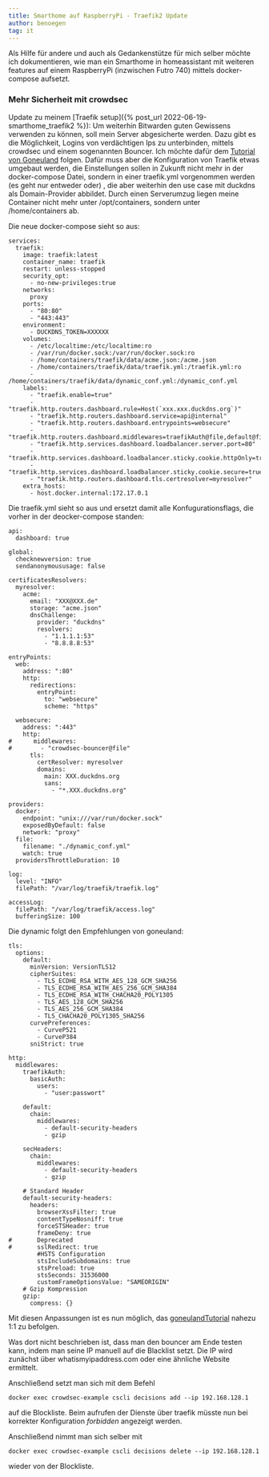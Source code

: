 ```yaml
---
title: Smarthome auf RaspberryPi - Traefik2 Update
author: benoegen
tag: it
---
```

Als Hilfe für andere und auch als Gedankenstütze für mich selber möchte ich dokumentieren, wie man ein Smarthome in homeassistant mit weiteren features auf einem RaspberryPi (inzwischen Futro 740) mittels docker-compose aufsetzt.

### Mehr Sicherheit mit crowdsec

Update zu meinem [Traefik setup]({% post_url 2022-06-19-smarthome_traefik2 %}): Um weiterhin Bitwarden guten Gewissens verwenden zu können, soll mein Server abgesicherte werden. Dazu gibt es die Möglichkeit, Logins von verdächtigen Ips zu unterbinden, mittels crowdsec und einem sogenannten Bouncer. Ich möchte dafür dem [Tutorial von Goneuland](https://goneuland.de/traefik-v2-reverse-proxy-mit-crowdsec-einrichten/) folgen. Dafür muss aber die Konfiguration von Traefik etwas umgebaut werden, die Einstellungen sollen in Zukunft nicht mehr in der docker-compose Datei, sondern in einer traefik.yml vorgenommen werden (es geht nur entweder oder) , die aber weiterhin den use case mit duckdns als Domain-Provider abbildet. 
Durch einen Serverumzug liegen meine Container nicht mehr unter /opt/containers, sondern unter /home/containers ab.

<!--mehr-->

Die neue docker-compose sieht so aus:
 
```
services:
  traefik:
    image: traefik:latest
    container_name: traefik
    restart: unless-stopped
    security_opt:
      - no-new-privileges:true
    networks:
      proxy
    ports:
      - "80:80"
      - "443:443"
    environment:
      - DUCKDNS_TOKEN=XXXXXX
    volumes:
      - /etc/localtime:/etc/localtime:ro
      - /var/run/docker.sock:/var/run/docker.sock:ro
      - /home/containers/traefik/data/acme.json:/acme.json
      - /home/containers/traefik/data/traefik.yml:/traefik.yml:ro
      - /home/containers/traefik/data/dynamic_conf.yml:/dynamic_conf.yml
    labels:
      - "traefik.enable=true"
      - "traefik.http.routers.dashboard.rule=Host(`xxx.xxx.duckdns.org`)"
      - "traefik.http.routers.dashboard.service=api@internal"
      - "traefik.http.routers.dashboard.entrypoints=websecure"
      - "traefik.http.routers.dashboard.middlewares=traefikAuth@file,default@file"
      - "traefik.http.services.dashboard.loadbalancer.server.port=80"
      - "traefik.http.services.dashboard.loadbalancer.sticky.cookie.httpOnly=true"
      - "traefik.http.services.dashboard.loadbalancer.sticky.cookie.secure=true"
      - "traefik.http.routers.dashboard.tls.certresolver=myresolver"
    extra_hosts:
      - host.docker.internal:172.17.0.1
```

Die traefik.yml sieht so aus und ersetzt damit alle Konfugurationsflags, die vorher in der deocker-compose standen:

```
api:
  dashboard: true
  
global:
  checknewversion: true
  sendanonymoususage: false

certificatesResolvers:
  myresolver:
    acme:
      email: "XXX@XXX.de"
      storage: "acme.json"
      dnsChallenge:
        provider: "duckdns"
        resolvers:
          - "1.1.1.1:53"
          - "8.8.8.8:53"

entryPoints:
  web:
    address: ":80"
    http:
      redirections:
        entryPoint:
          to: "websecure"
          scheme: "https"
          
  websecure:
    address: ":443"
    http:
#      middlewares:
#        - "crowdsec-bouncer@file"
      tls:
        certResolver: myresolver
        domains:
          main: XXX.duckdns.org
          sans:
            - "*.XXX.duckdns.org"

providers:
  docker:
    endpoint: "unix:///var/run/docker.sock"
    exposedByDefault: false
    network: "proxy"
  file:
    filename: "./dynamic_conf.yml"
    watch: true
  providersThrottleDuration: 10

log:
  level: "INFO"
  filePath: "/var/log/traefik/traefik.log"

accessLog:
  filePath: "/var/log/traefik/access.log"
  bufferingSize: 100

```

Die dynamic folgt den Empfehlungen von goneuland:

```
tls:
  options:
    default:
      minVersion: VersionTLS12
      cipherSuites:
        - TLS_ECDHE_RSA_WITH_AES_128_GCM_SHA256
        - TLS_ECDHE_RSA_WITH_AES_256_GCM_SHA384
        - TLS_ECDHE_RSA_WITH_CHACHA20_POLY1305
        - TLS_AES_128_GCM_SHA256
        - TLS_AES_256_GCM_SHA384
        - TLS_CHACHA20_POLY1305_SHA256
      curvePreferences:
        - CurveP521
        - CurveP384
      sniStrict: true

http:
  middlewares:
    traefikAuth:
      basicAuth:
        users:
          - "user:passwort"

    default:
      chain:
        middlewares:
          - default-security-headers
          - gzip

    secHeaders:
      chain:
        middlewares:
          - default-security-headers
          - gzip

    # Standard Header
    default-security-headers:
      headers:
        browserXssFilter: true
        contentTypeNosniff: true
        forceSTSHeader: true
        frameDeny: true
#       Deprecated
#       sslRedirect: true
        #HSTS Configuration
        stsIncludeSubdomains: true
        stsPreload: true
        stsSeconds: 31536000
        customFrameOptionsValue: "SAMEORIGIN"
    # Gzip Kompression
    gzip:
      compress: {}
```

Mit diesen Anpassungen ist es nun möglich, das [goneulandTutorial](https://goneuland.de/traefik-v2-reverse-proxy-mit-crowdsec-einrichten/) nahezu 1:1 zu befolgen. 

Was dort nicht beschrieben ist, dass man den bouncer am Ende testen kann, indem man seine IP manuell auf die Blacklist setzt. Die IP wird zunächst über whatismyipaddress.com oder eine ähnliche Website ermittelt. 

Anschließend setzt man sich mit dem Befehl

```
docker exec crowdsec-example cscli decisions add --ip 192.168.128.1
```

auf die Blockliste. Beim aufrufen der Dienste über traefik müsste nun bei korrekter Konfiguration *forbidden* angezeigt werden. 

Anschließend nimmt man sich selber mit

```
docker exec crowdsec-example cscli decisions delete --ip 192.168.128.1
```

wieder von der Blockliste.
